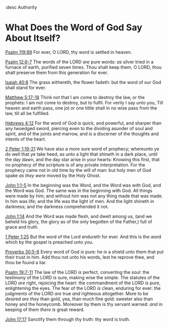 :desc Authority

# What Does the Word of God Say About Itself?

[Psalm 119:89](Psalms-119#89) For ever, O LORD, thy word is settled in heaven.

[Psalm 12:6-7](Psalms-12#6) The words of the LORD _are_ pure words: _as_ silver tried in a furnace of earth, purified seven times. Thou shalt keep them, O LORD, thou shalt preserve them from this generation for ever.

[Isaiah 40:8](Isaiah-40#8) The grass withereth, the flower fadeth: but the word of our God shall stand for ever.

[Matthew 5:17-18](Matthew-5#17) Think not that I am come to destroy the law, or the prophets: I am not come to destroy, but to fulfil. For verily I say unto you, Till heaven and earth pass, one jot or one tittle shall in no wise pass from the law, till all be fulfilled.

[Hebrews 4:12](Hebrews-4#12) For the word of God _is_ quick, and powerful, and sharper than any twoedged sword, piercing even to the dividing asunder of soul and spirit, and of the joints and marrow, and _is_ a discerner of the thoughts and intents of the heart.

[2 Peter 1:19-21](II-Peter-1#19) We have also a more sure word of prophecy; whereunto ye do well that ye take heed, as unto a light that shineth in a dark place, until the day dawn, and the day star arise in your hearts: Knowing this first, that no prophecy of the scripture is of any private interpretation. For the prophecy came not in old time by the will of man: but holy men of God spake _as they were_ moved by the Holy Ghost.

[John 1:1-5](John-1#1) In the beginning was the Word, and the Word was with God, and the Word was God. The same was in the beginning with God. All things were made by him; and without him was not any thing made that was made. In him was life; and the life was the light of men. And the light shineth in darkness; and the darkness comprehended it not.

[John 1:14](John-1#14) And the Word was made flesh, and dwelt among us, (and we beheld his glory, the glory as of the only begotten of the Father,) full of grace and truth.

[1 Peter 1:25](I-Peter-1#25)  But the word of the Lord endureth for ever. And this is the word which by the gospel is preached unto you.

[Proverbs 30:5-6](Proverbs-30#5) Every word of God _is_ pure: he _is_ a shield unto them that put their trust in him. Add thou not unto his words, lest he reprove thee, and thou be found a liar.

[Psalm 19:7-11](Psalms-19#7) The law of the LORD _is_ perfect, converting the soul: the testimony of the LORD _is_ sure, making wise the simple. The statutes of the LORD _are_ right, rejoicing the heart: the commandment of the LORD _is_ pure, enlightening the eyes. The fear of the LORD _is_ clean, enduring for ever: the judgments of the LORD _are_ true _and_ righteous altogether. More to be desired _are they_ than gold, yea, than much fine gold: sweeter also than honey and the honeycomb. Moreover by them is thy servant warned: _and_ in keeping of them _there is_ great reward.

[John 17:17](John-17#17) Sanctify them through thy truth: thy word is truth.


